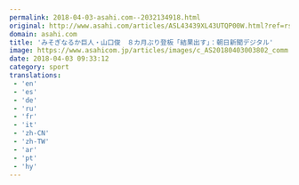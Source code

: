 ```yaml
---
permalink: 2018-04-03-asahi.com--2032134918.html
original: http://www.asahi.com/articles/ASL43439XL43UTQP00W.html?ref=rss
domain: asahi.com
title: 'みそぎなるか巨人・山口俊　８カ月ぶり登板「結果出す」：朝日新聞デジタル'
image: https://www.asahicom.jp/articles/images/c_AS20180403003802_comm.jpg
date: 2018-04-03 09:33:12
category: sport
translations: 
 - 'en'
 - 'es'
 - 'de'
 - 'ru'
 - 'fr'
 - 'it'
 - 'zh-CN'
 - 'zh-TW'
 - 'ar'
 - 'pt'
 - 'hy'
---
```


